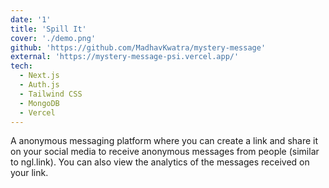 ```yaml
---
date: '1'
title: 'Spill It'
cover: './demo.png'
github: 'https://github.com/MadhavKwatra/mystery-message'
external: 'https://mystery-message-psi.vercel.app/'
tech:
  - Next.js
  - Auth.js
  - Tailwind CSS
  - MongoDB
  - Vercel
---
```


A anonymous messaging platform where you can create a link and share it on your social media to receive anonymous messages from people (similar to ngl.link). You can also view the analytics of the messages received on your link.
